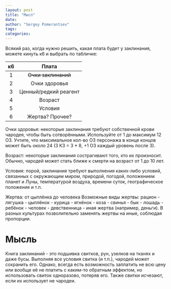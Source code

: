 ```yaml
---
layout: post
title: "Мысл"
date: 
author: "Sergey Pomerantsev"
tags:
categories:
---
```

Всякий раз, когда нужно решить, какая плата будет у заклинания, можете кинуть к6 и выбрать по табличке:

| к6 |         Плата         |
|:--:|:---------------------:|
|  1 |    ~~Очки заклинаний~~    |
|  2 |     Очки здоровья     |
|  3 | Ценный/редкий реагент |
|  4 |        Возраст        |
|  5 |        Условия        |
|  6 |    Жертва? Прочее?    |

Очки здоровья: некоторые заклинания требуют собственной крови чародея, чтобы быть сотворёнными. Используйте от 1 до максимум 12 ОЗ. Учтите, что максимальное кол-во ОЗ персонажа в конце концов может быть около 24 (3 КЗ = 3 * 8, +1 ОЗ каждый уровень после 3).

Возраст: некоторые заклинания сострагивают того, кто их произносит. Обычно, чародей может стать ближе к смерти на возраст от 1 до 10 лет.

Условия: порой, заклинания требуют выполнения каких-либо условий, связанных с окружающим миром, природой, погодой, положением планет и Луны, температурой воздуха, времени суток, географическое положение и т.п.

Жертва: от цыплёнка до человека
Возможные виды жертвы: рацион - лягушка - цыплёнок - курица - ягнёнок - коза - свинья - бык - лошадь - ребёнок - человек - девственница - иная жертва (например, деньги). В разных культурах позволительно заменять жертвы на иные, соблюдая пропорции.

# Мысль

Книга заклинаний - это подшивка свитков, рун, узелков на тканях и даже бусы. Выполняя все условия свитка (и т.п.), чародей может сохранить его. Однако, всегда есть возможность заплатить не всю цену или вообще её не платить с каким-то обратным эффектом, но использовать свиток одноразово, потеряв его. Также свитки исчезают, если их использует не чародеи.
